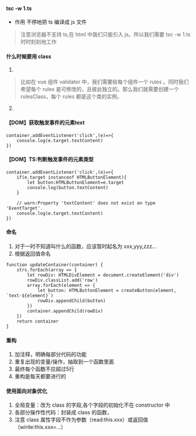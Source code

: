 #### tsc -w 1.ts
* 作用
不停地把 ts 编译成 js 文件
> 注意浏览器不支持 ts,在 html 中我们只能引入 js。所以我们需要 tsc -w 1.ts 时时刻刻地工作


#### 什么时候要用 class
1.  
> 比如在 vue 组件 validator 中，我们需要给每个组件一个 rules 。同时我们希望每个 rules 是可修改的，且彼此独立的。那么我们就需要创建一个 rulesClass，每个 rules 都是这个类的实例。
2. 
> 

#### 【DOM】获取触发事件的元素text
```
container.addEventListener('click',(e)=>{
    console.log(e.target.textContent)
})
```

#### 【DOM】TS:判断触发事件的元素类型
```
container.addEventListener('click',(e)=>{
    if(e.target instanceof HTMLButtonElement){
        let button:HTMLButtonElement=e.target
        console.log(button.textContent)
    }

    // warn:Property 'textContent' does not exist on type 'EventTarget'.
    console.log(e.target.textContent)
})
```

#### 命名
1. 对于一时不知道叫什么的函数，应该暂时起名为 xxx,yyy,zzz...
2. 根据返回值命名
```
function updateContainer(container) {
    strs.forEach(array => {
        let rowDiv: HTMLDivElement = document.createElement('div')
        rowDiv.classList.add('row')
        array.forEach(element => {
            let button: HTMLButtonElement = createButton(element, `text-${element}`)
            rowDiv.appendChild(button)
        })
        container.appendChild(rowDiv)
    })
    return container
}
```

#### 重构
1. 加注释，明确每部分代码的功能
2. 重复出现的变量/操作，抽取到一个函数里面
3. 最终每个函数不应超过5行
4. 重构是每天都要进行的

#### 使用面向对象优化
1. 全局变量：改为 class 的字段,各个字段的初始化不在 constructor 中
2. 各部分操作性代码：封装成 class 的函数，
3. 注意 class 属性字段不作为参数（read:this.xxx）或返回值（wirite:this.xxx=...）